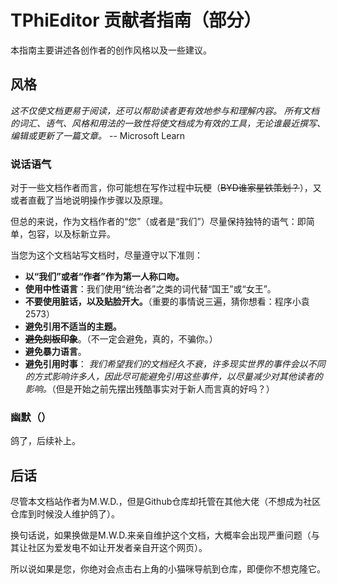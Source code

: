 # TPhiEditor 贡献者指南（部分）

本指南主要讲述各创作者的创作风格以及一些建议。

## 风格

*这不仅使文档更易于阅读，还可以帮助读者更有效地参与和理解内容。 所有文档的词汇、语气、风格和用法的一致性将使文档成为有效的工具，无论谁最近撰写、编辑或更新了一篇文章。* -- Microsoft Learn

### 说话语气

对于一些文档作者而言，你可能想在写作过程中玩梗（~~BYD谁家星铁策划？~~），又或者直截了当地说明操作步骤以及原理。

但总的来说，作为文档作者的“您”（或者是“我们”）尽量保持独特的语气：即简单，包容，以及标新立异。

当您为这个文档站写文档时，尽量遵守以下准则：

* **以“我们”或者“作者”作为第一人称口吻。**
* **使用中性语言**：我们使用“统治者”之类的词代替“国王”或“女王”。
* **不要使用脏话，以及贴脸开大。**（重要的事情说三遍，猜你想看：程序小袁2573）
* **避免引用不适当的主题。**
* ~~**避免刻板印象**~~。（不一定会避免，真的，不骗你。）
* **避免暴力语言**。
* **避免引用时事**：
*我们希望我们的文档经久不衰，许多现实世界的事件会以不同的方式影响许多人，因此尽可能避免引用这些事件，以尽量减少对其他读者的影响。*（但是开始之前先摆出残酷事实对于新人而言真的好吗？）

### 幽默（）

鸽了，后续补上。

## 后话

尽管本文档站作者为M.W.D.，但是Github仓库却托管在其他大佬（不想成为社区仓库到时候没人维护鸽了）。

换句话说，如果换做是M.W.D.来亲自维护这个文档，大概率会出现严重问题（与其让社区为爱发电不如让开发者亲自开这个网页）。

所以说如果是您，你绝对会点击右上角的小猫咪导航到仓库，即便你不想克隆它。